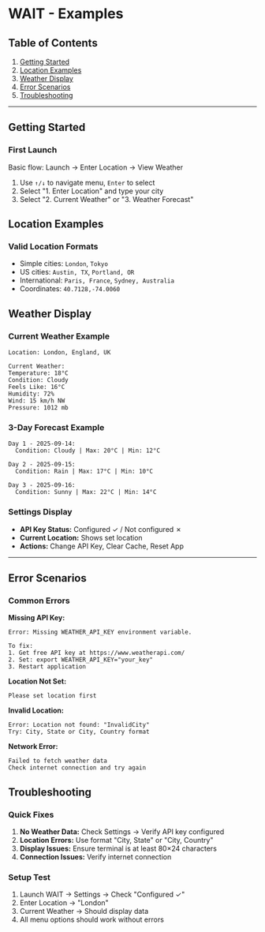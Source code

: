 # WAIT - Examples

## Table of Contents

1. [Getting Started](#getting-started)
2. [Location Examples](#location-examples)
3. [Weather Display](#weather-display)
4. [Error Scenarios](#error-scenarios)
5. [Troubleshooting](#troubleshooting)

---

## Getting Started

### First Launch

Basic flow: Launch → Enter Location → View Weather
1. Use `↑/↓` to navigate menu, `Enter` to select
2. Select "1. Enter Location" and type your city
3. Select "2. Current Weather" or "3. Weather Forecast"

## Location Examples

### Valid Location Formats
- Simple cities: `London`, `Tokyo`
- US cities: `Austin, TX`, `Portland, OR`
- International: `Paris, France`, `Sydney, Australia`
- Coordinates: `40.7128,-74.0060`

## Weather Display

### Current Weather Example
```
Location: London, England, UK

Current Weather:
Temperature: 18°C
Condition: Cloudy
Feels Like: 16°C
Humidity: 72%
Wind: 15 km/h NW
Pressure: 1012 mb
```

### 3-Day Forecast Example
```
Day 1 - 2025-09-14:
  Condition: Cloudy | Max: 20°C | Min: 12°C

Day 2 - 2025-09-15:
  Condition: Rain | Max: 17°C | Min: 10°C

Day 3 - 2025-09-16:
  Condition: Sunny | Max: 22°C | Min: 14°C
```

### Settings Display
- **API Key Status:** Configured ✓ / Not configured ✗
- **Current Location:** Shows set location
- **Actions:** Change API Key, Clear Cache, Reset App

---

## Error Scenarios

### Common Errors

**Missing API Key:**
```
Error: Missing WEATHER_API_KEY environment variable.

To fix:
1. Get free API key at https://www.weatherapi.com/
2. Set: export WEATHER_API_KEY="your_key"
3. Restart application
```

**Location Not Set:**
```
Please set location first
```

**Invalid Location:**
```
Error: Location not found: "InvalidCity"
Try: City, State or City, Country format
```

**Network Error:**
```
Failed to fetch weather data
Check internet connection and try again
```

## Troubleshooting

### Quick Fixes
1. **No Weather Data:** Check Settings → Verify API key configured
2. **Location Errors:** Use format "City, State" or "City, Country"
3. **Display Issues:** Ensure terminal is at least 80×24 characters
4. **Connection Issues:** Verify internet connection

### Setup Test
1. Launch WAIT → Settings → Check "Configured ✓"
2. Enter Location → "London" 
3. Current Weather → Should display data
4. All menu options should work without errors